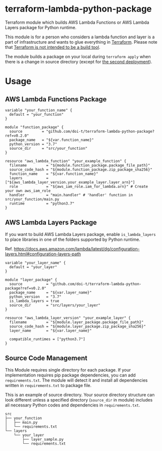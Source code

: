 # terraform-lambda-python-package
Terraform module which builds AWS Lambda Functions or AWS Lambda Layers package for Python runtime.

This module is for a person who considers a lambda function and layer is a part of infrastructure and wants to glue everything in [Terraform](https://www.terraform.io/). Please note that [Terraform is not intended to be a build tool](https://github.com/hashicorp/terraform/issues/8344#issuecomment-361014199).

The module builds a package on your local during `terraform apply` when there is a change in source directory (except for [the second deployment](https://github.com/doi-t/terraform-lambda-python-package/issues/1)).

# Usage

## AWS Lambda Functions Package

```hcl
variable "your_function_name" {
  default = "your_function"
}

module "function_package" {
  source         = "github.com/doi-t/terraform-lambda-python-package?ref=v0.2.0"
  package_name   = "${var.function_name}"
  python_version = "3.7"
  source_dir     = "src/your_function"
}

resource "aws_lambda_function" "your_example_function" {
  filename         = "${module.function_package.package_file_path}"
  source_code_hash = "${module.function_package.zip_package_sha256}"
  function_name    = "${var.function_name}"
  layers           = ["${aws_lambda_layer_version.your_example_layer.layer_arn}"]
  role             = "${aws_iam_role.iam_for_lambda.arn}" # Create your own aws_iam_role
  handler          = "main.handler" # 'handler' function in src/your_function/main.py
  runtime          = "python3.7"
}
```

## AWS Lambda Layers Package

If you want to build AWS Lambda Layers package, enable `is_lambda_layers` to place libraries in one of the folders supported by Python runtime.

Ref. https://docs.aws.amazon.com/lambda/latest/dg/configuration-layers.html#configuration-layers-path

```hcl
variable "your_layer_name" {
  default = "your_layer"
}

module "layer_package" {
  source           = "github.com/doi-t/terraform-lambda-python-package?ref=v0.2.0"
  package_name     = "${var.layer_name}"
  python_version   = "3.7"
  is_lambda_layers = true
  source_dir       = "src/layers/your_layer"
}

resource "aws_lambda_layer_version" "your_example_layer" {
  filename         = "${module.layer_package.package_file_path}"
  source_code_hash = "${module.layer_package.zip_package_sha256}"
  layer_name       = "${var.layer_name}"

  compatible_runtimes = ["python3.7"]
}
```

## Source Code Management

This Module requires single directory for each package. If your implementation requires pip package dependencies, you can add `requirements.txt`. The module will detect it and install all dependencies written in `requirements.txt` to package file.

This is an example of source directory. Your source directory structure can look different unless a specified directory (`source_dir` in module) includes all necessary Python codes and dependencies in `requirements.txt`.

```
src
├── your_function
│   ├── main.py
│   └── requirements.txt
└── layers
    └── your_layer
        ├── layer_sample.py
        └── requirements.txt
```
